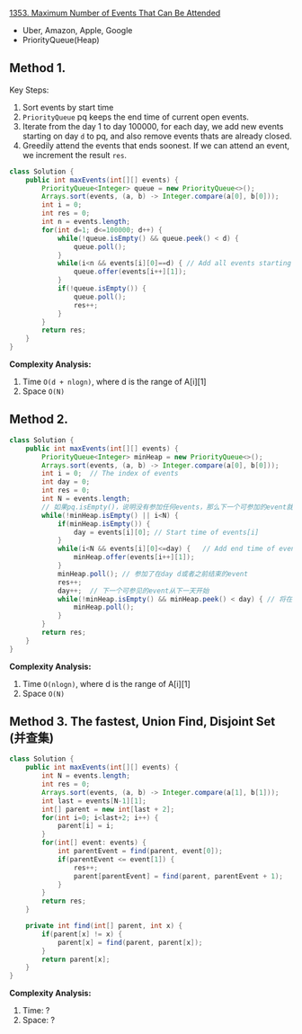 [1353. Maximum Number of Events That Can Be Attended](https://leetcode.com/problems/maximum-number-of-events-that-can-be-attended/)

* Uber, Amazon, Apple, Google
* PriorityQueue(Heap)


## Method 1.
Key Steps:
1. Sort events by start time
2. `PriorityQueue` pq keeps the end time of current open events.
3. Iterate from the day 1 to day 100000, for each day, we add new events starting on day `d` to pq, and also remove events thats are already closed.
4. Greedily attend the events that ends soonest. If we can attend an event, we increment the result `res`.

```Java
class Solution {
    public int maxEvents(int[][] events) {
        PriorityQueue<Integer> queue = new PriorityQueue<>();
        Arrays.sort(events, (a, b) -> Integer.compare(a[0], b[0]));    // Sort according to the start time
        int i = 0;
        int res = 0;
        int n = events.length;
        for(int d=1; d<=100000; d++) {
            while(!queue.isEmpty() && queue.peek() < d) {
                queue.poll();
            }
            while(i<n && events[i][0]==d) { // Add all events starting on day d to the queue, there could be multiple events starting on day d
                queue.offer(events[i++][1]);
            }
            if(!queue.isEmpty()) {
                queue.poll();
                res++;
            }
        }
        return res;
    }
}
```

**Complexity Analysis:**
1. Time `O(d + nlogn)`, where d is the range of A[i][1]
2. Space `O(N)`


## Method 2.
```Java
class Solution {
    public int maxEvents(int[][] events) {
        PriorityQueue<Integer> minHeap = new PriorityQueue<>();
        Arrays.sort(events, (a, b) -> Integer.compare(a[0], b[0]));
        int i = 0;  // The index of events
        int day = 0;
        int res = 0;
        int N = events.length;
        // 如果pq.isEmpty()，说明没有参加任何events，那么下一个可参加的event就是在day events[i][0]
        while(!minHeap.isEmpty() || i<N) {
            if(minHeap.isEmpty()) {
                day = events[i][0]; // Start time of events[i]
            }
            while(i<N && events[i][0]<=day) {   // Add end time of events starting on day d or before
                minHeap.offer(events[i++][1]);
            }
            minHeap.poll(); // 参加了在day d或者之前结束的event
            res++;
            day++;  // 下一个可参见的event从下一天开始
            while(!minHeap.isEmpty() && minHeap.peek() < day) { // 将在day d or之前开始的events全部去除
                minHeap.poll();
            }
        }
        return res;
    }
}
```
**Complexity Analysis:**
1. Time `O(nlogn)`, where d is the range of A[i][1]
2. Space `O(N)`


## Method 3. The fastest, Union Find, Disjoint Set (并查集)
```Java
class Solution {
    public int maxEvents(int[][] events) {
        int N = events.length;
        int res = 0;
        Arrays.sort(events, (a, b) -> Integer.compare(a[1], b[1]));
        int last = events[N-1][1];
        int[] parent = new int[last + 2];
        for(int i=0; i<last+2; i++) {
            parent[i] = i;
        }
        for(int[] event: events) {
            int parentEvent = find(parent, event[0]);
            if(parentEvent <= event[1]) {
                res++;
                parent[parentEvent] = find(parent, parentEvent + 1);
            }
        }
        return res;
    }

    private int find(int[] parent, int x) {
        if(parent[x] != x) {
            parent[x] = find(parent, parent[x]);
        }
        return parent[x];
    }
}
```
**Complexity Analysis:**
1. Time: ?
2. Space: ?